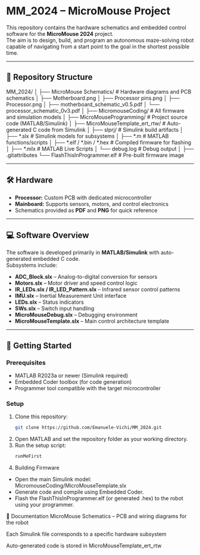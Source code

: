 # MM_2024 – MicroMouse Project

This repository contains the hardware schematics and embedded control software for the **MicroMouse 2024** project.  
The aim is to design, build, and program an autonomous maze-solving robot capable of navigating from a start point to the goal in the shortest possible time.

---

## 📂 Repository Structure
MM_2024/
│
├── MicroMouse Schematics/                 # Hardware diagrams and PCB schematics
│   ├── Motherboard.png
│   ├── Processor pins.png
│   ├── Processor.png
│   ├── motherboard_schematic_v0.5.pdf
│   └── processor_schematic_0v3.pdf
│
├── MicromouseCoding/                       # All firmware and simulation models
│   ├── MicroMouseProgramming/              # Project source code (MATLAB/Simulink)
│   ├── MicroMouseTemplate_ert_rtw/         # Auto-generated C code from Simulink
│   ├── slprj/                               # Simulink build artifacts
│   ├── *.slx                                # Simulink models for subsystems
│   ├── *.m                                  # MATLAB functions/scripts
│   ├── *.elf / *.bin / *.hex                # Compiled firmware for flashing
│   ├── *.mlx                                # MATLAB Live Scripts
│   └── debug.log                            # Debug output
│
├── .gitattributes
└── FlashThisInProgrammer.elf               # Pre-built firmware image

---

## 🛠️ Hardware

- **Processor:** Custom PCB with dedicated microcontroller  
- **Mainboard:** Supports sensors, motors, and control electronics  
- Schematics provided as **PDF** and **PNG** for quick reference

---

## 💻 Software Overview

The software is developed primarily in **MATLAB/Simulink** with auto-generated embedded C code.  
Subsystems include:

- **ADC_Block.slx** – Analog-to-digital conversion for sensors  
- **Motors.slx** – Motor driver and speed control logic  
- **IR_LEDs.slx / IR_LED_Pattern.slx** – Infrared sensor control patterns  
- **IMU.slx** – Inertial Measurement Unit interface  
- **LEDs.slx** – Status indicators  
- **SWs.slx** – Switch input handling  
- **MicroMouseDebug.slx** – Debugging environment  
- **MicroMouseTemplate.slx** – Main control architecture template  

---

## 🚀 Getting Started

### Prerequisites
- MATLAB R2023a or newer (Simulink required)  
- Embedded Coder toolbox (for code generation)  
- Programmer tool compatible with the target microcontroller

### Setup
1. Clone this repository:
   ```bash
   git clone https://github.com/Emanuele-Vichi/MM_2024.git
2. Open MATLAB and set the repository folder as your working directory.
3. Run the setup script:
   ```bash
   runMeFirst

4. Building Firmware
- Open the main Simulink model: MicromouseCoding/MicroMouseTemplate.slx
- Generate code and compile using Embedded Coder.
- Flash the FlashThisInProgrammer.elf (or generated .hex) to the robot using your programmer.

📜 Documentation
MicroMouse Schematics – PCB and wiring diagrams for the robot

Each Simulink file corresponds to a specific hardware subsystem

Auto-generated code is stored in MicroMouseTemplate_ert_rtw
